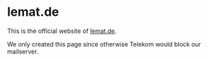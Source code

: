 # lemat.de

This is the official website of [lemat.de](https://lemat.de).

We only created this page since otherwise Telekom would block our mailserver.
